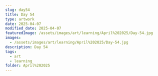 ```yaml
---
slug: day54
title: Day 54
type: artwork
date: 2025-04-07
modified_date: 2025-04-07
featuredImage: /assets/images/art/learning/April%202025/Day-54.jpg
images:
  - /assets/images/art/learning/April%202025/Day-54.jpg
description: Day 54
tags:
  - art
  - learning
folder: April%202025
---
```

